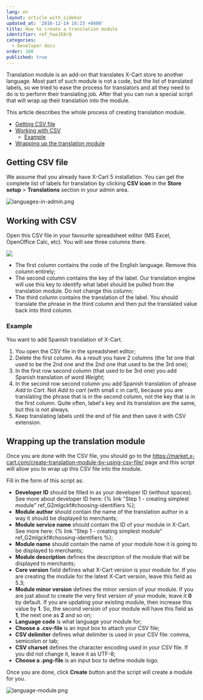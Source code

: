 ```yaml
---
lang: en
layout: article_with_sidebar
updated_at: '2016-12-14 16:23 +0400'
title: How to create a translation module
identifier: ref_haeJE8rQ
categories:
  - Developer docs
order: 100
published: true
---
```


Translation module is an add-on that translates X-Cart store to another language. Most part of such module is not a code, but the list of translated labels, so we tried to ease the process for translators and all they need to do is to perform their translating job. After that you can run a special script that will wrap up their translation into the module.

This article describes the whole process of creating translation module.

*   [Getting CSV file](#getting-csv-file)
*   [Working with CSV](#working-with-csv)
    *   [Example](#example)
*   [Wrapping up the translation module](#wrapping-up-the-translation-module)

## Getting CSV file

We assume that you already have X-Cart 5 installation. You can get the complete list of labels for translation by clicking **CSV icon** in the **Store setup** > **Translations** section in your admin area.

![languages-in-admin.png]({{site.baseurl}}/attachments/ref_haeJE8rQ/languages-in-admin.png)


## Working with CSV

Open this CSV file in your favourite spreadsheet editor (MS Excel, OpenOffice Calc, etc). You will see three columns there.

![]({{site.baseurl}}/attachments/7504191/7602236.png)

*   The first column contains the code of the English language. Remove this column entirely;
*   The second column contains the key of the label. Our translation engine will use this key to identify what label should be pulled from the translation module. Do not change this column;
*   The third column contains the translation of the label. You should translate the phrase in the third column and then put the translated value back into third column.

### Example

You want to add Spanish translation of X-Cart.

1.  You open the CSV file in the spreadsheet editor;
2.  Delete the first column. As a result you have 2 columns (the 1st one that used to be the 2nd one and the 2nd one that used to be the 3rd one);
3.  In the first row second column (that used to be 3rd one) you add Spanish translation of word _Weight_;
4.  In the second row second column you add Spanish translation of phrase _Add to Cart_. Not _Add to cart_ (with small c in cart), because you are translating the phrase that is in the second column, not the key that is in the first column. Quite often, label's key and its translation are the same, but this is not always.
5.  Keep translating labels until the end of file and then save it with CSV extension.

## Wrapping up the translation module

Once you are done with the CSV file, you should go to the <https://market.x-cart.com/create-translation-module-by-using-csv-file/> page and this script will allow you to wrap up this CSV file into the module.

Fill in the form of this script as:

*   **Developer ID** should be filled in as your developer ID (without spaces). See more about developer ID here: {% link "Step 1 - creating simplest module" ref_G2mlgckf#choosing-identifiers %};
*   **Module author** should contain the name of the translation author in a way it should be displayed to merchants;
*   **Module service name** should contain the ID of your module in X-Cart. See more here: {% link "Step 1 - creating simplest module" ref_G2mlgckf#choosing-identifiers %};
*   **Module name** should contain the name of your module how it is going to be displayed to merchants;
*   **Module description** defines the description of the module that will be displayed to merchants;
*   **Core version** field defines what X-Cart version is your module for. If you are creating the module for the latest X-Cart version, leave this field as 5.3;
*   **Module minor version** defines the minor version of your module. If you are just about to create the very first version of your module, leave it **0** by default. If you are updating your existing module, then increase this value by **1**. So, the second version of your module will have this field as **1**, the next one as **2** and so on;
*   **Language code** is what language your module for;
*   **Choose a .csv-file** is an input box to attach your CSV file;
*   **CSV delimiter** defines what delimiter is used in your CSV file: comma, semicolon or tab;
*   **CSV charset** defines the character encoding used in your CSV file. If you did not change it, leave it as UTF-8;
*   **Choose a .png-file** is an input box to define module logo.

Once you are done, click **Create** button and the script will create a module for you.

![language-module.png]({{site.baseurl}}/attachments/ref_haeJE8rQ/language-module.png)

